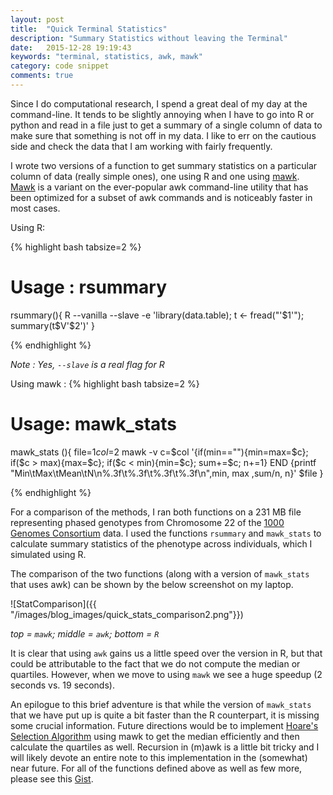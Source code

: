 ```yaml
---
layout: post
title:  "Quick Terminal Statistics"
description: "Summary Statistics without leaving the Terminal"
date:   2015-12-28 19:19:43
keywords: "terminal, statistics, awk, mawk"
category: code snippet
comments: true
---
```


Since I do computational research, I spend a great deal of my day at the command-line. It tends to be slightly annoying when I have to go into R or python and read in a file just to get a summary of a single column of data to make sure that something is not off in my data. I like to err on the cautious side and check the data that I am working with fairly frequently.

I wrote two versions of a function to get summary statistics on a particular column of data (really simple ones), one using R and one using [mawk]("http://invisible-island.net/mawk/"). [Mawk]("http://invisible-island.net/mawk/") is a variant on the ever-popular awk command-line utility that has been optimized for a subset of awk commands and is noticeably faster in most cases.  

Using R:

{% highlight bash tabsize=2 %}

# Usage : rsummary <filename> <column number>
rsummary(){ R --vanilla --slave -e 'library(data.table); t <- fread("'$1'"); summary(t$V'$2')' }

{% endhighlight %}

*Note : Yes, `--slave` is a real flag for R*

Using mawk :
{% highlight bash tabsize=2 %}

# Usage: mawk_stats <filename> <column number>
mawk_stats (){
	file=$1
	col=$2
	mawk -v c=$col '{if(min==""){min=max=$c};
		if($c > max){max=$c}; if($c < min){min=$c}; sum+=$c; n+=1}
		END {printf "Min\tMax\tMean\tN\n%.3f\t%.3f\t%.3f\t%.3f\n",min, max ,sum/n, n}' $file
}

{% endhighlight %}

For a comparison of the methods, I ran both functions on a 231 MB file representing phased genotypes from Chromosome 22 of the [1000 Genomes Consortium](http://www.1000genomes.org/) data. I used the functions `rsummary` and `mawk_stats` to calculate summary statistics of the phenotype across individuals, which I simulated using R.

The comparison of the two functions (along with a version of `mawk_stats` that uses awk) can be shown by the below screenshot on my laptop. 

![StatComparison]({{ "/images/blog_images/quick_stats_comparison2.png"}})

*top = `mawk`; middle = `awk`; bottom = `R`*

It is clear that using `awk` gains us a little speed over the version in R, but that could be attributable to the fact that we do not compute the median or quartiles. However, when we move to using `mawk` we see a huge speedup (2 seconds vs. 19 seconds).

An epilogue to this brief adventure is that while the version of `mawk_stats` that we have put up is quite a bit faster than the R counterpart, it is missing some crucial information. Future directions would be to implement [Hoare's Selection Algorithm](https://en.wikipedia.org/wiki/Quickselect) using mawk to get the median efficiently and then calculate the quartiles as well. Recursion in (m)awk is a little bit tricky and I will likely devote an entire note to this implementation in the (somewhat) near future. For all of the functions defined above as well as few more, please see this [Gist](https://gist.github.com/arjunbiddanda/c4ecc4ce9b995aee3b5c).
